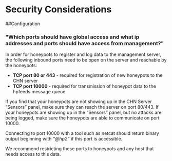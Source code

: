 Security Considerations
=======================


##Configuration
### "Which ports should have global access and what ip addresses and ports should have access from management?"

In order for honeypots to register and log data to the management server, the following inbound ports need to be open on the server and reachable by the honeypots:

* **TCP port 80 or 443** - required for registration of new honeypots to the CHN server
* **TCP port 10000** - required for transmission of honeypot data to the hpfeeds message queue

If you find that your honeypots are not showing up in the CHN Server “Sensors” panel, make sure they can reach the server on port 80/443. If your honeypots are showing up in the “Sensors” panel, but no attacks are being logged, make sure the honeypots are able to communicate on port 10000.

Connecting to port 10000 with a tool such as netcat should return binary output beginning with *“@hp2”* if this port is accessible.

We recommend restricting these ports to honeypots and any host that needs access to this data.